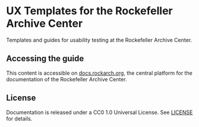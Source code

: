 # UX Templates for the Rockefeller Archive Center
Templates and guides for usability testing at the Rockefeller Archive Center.

## Accessing the guide

This content is accessible on [docs.rockarch.org](https://docs.rockarch.org), the central platform for the documentation of the Rockefeller Archive Center.

## License
Documentation is released under a CC0 1.0 Universal License. See [LICENSE](LICENSE.md) for details.
